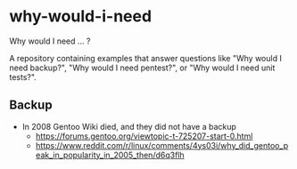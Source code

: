 # why-would-i-need

Why would I need ... ?

A repository containing examples that answer questions like "Why would I need backup?",
"Why would I need pentest?", or "Why would I need unit tests?".


## Backup

* In 2008 Gentoo Wiki died, and they did not have a backup
    - https://forums.gentoo.org/viewtopic-t-725207-start-0.html
    - https://www.reddit.com/r/linux/comments/4ys03i/why_did_gentoo_peak_in_popularity_in_2005_then/d6q3flh